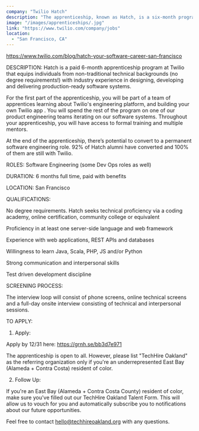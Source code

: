 ```yaml
---
company: "Twilio Hatch"
description: "The apprenticeship, known as Hatch, is a six-month program which aims to equip individuals having non-traditional technical backgrounds with industry experience in designing, developing, and delivering production-ready software systems."
image: "/images/apprenticeships/.jpg"
link: "https://www.twilio.com/company/jobs"
location:
  - "San Francisco, CA"
---
```


https://www.twilio.com/blog/hatch-your-software-career-san-francisco

DESCRIPTION: Hatch is a paid 6-month apprenticeship program at Twilio that equips individuals from non-traditional technical backgrounds (no degree requirements!) with industry experience in designing, developing and delivering production-ready software systems.

For the first part of the apprenticeship, you will be part of a team of apprentices learning about Twilio's engineering platform, and building your own Twilio app . You will spend the rest of the program on one of our product engineering teams iterating on our software systems. Throughout your apprenticeship, you will have access to formal training and multiple mentors.

At the end of the apprenticeship, there’s potential to convert to a permanent software engineering role. 92% of Hatch alumni have converted and 100% of them are still with Twilio.

ROLES: Software Engineering (some Dev Ops roles as well)

DURATION: 6 months full time, paid with benefits

LOCATION: San Francisco

QUALIFICATIONS:

No degree requirements. Hatch seeks technical proficiency via a coding academy, online certification, community college or equivalent

Proficiency in at least one server-side language and web framework

Experience with web applications, REST APIs and databases

Willingness to learn Java, Scala, PHP, JS and/or Python

Strong communication and interpersonal skills

Test driven development discipline

SCREENING PROCESS:

The interview loop will consist of phone screens, online technical screens and a full-day onsite interview consisting of technical and interpersonal sessions.

TO APPLY:

1. Apply:

Apply by 12/31 here: https://grnh.se/bb3d7e971

The apprenticeship is open to all. However, please list "TechHire Oakland" as the referring organization only if you're an underrepresented East Bay (Alameda + Contra Costa) resident of color.

2. Follow Up:

If you're an East Bay (Alameda + Contra Costa County) resident of color, make sure you've filled out our TechHire Oakland Talent Form. This will allow us to vouch for you and automatically subscribe you to notifications about our future opportunities.

Feel free to contact hello@techhireoakland.org with any questions.
